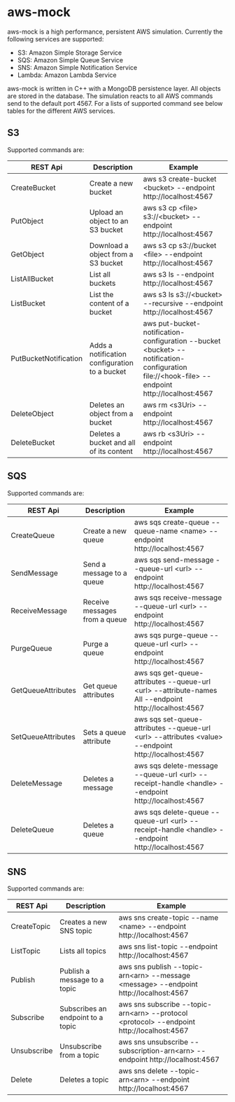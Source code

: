 # aws-mock

aws-mock is a high performance, persistent AWS simulation. Currently the following services are supported: 

- S3: Amazon Simple Storage Service
- SQS: Amazon Simple Queue Service
- SNS: Amazon Simple Notification Service
- Lambda: Amazon Lambda Service

aws-mock is written in C++ with a MongoDB persistence layer. All objects are stored in the database. The simulation 
reacts to all AWS commands send to the default port 4567. For a lists of supported command see below tables for the 
different AWS services.

## S3

Supported commands are:

| REST Api              | Description                                   | Example                                                                                                                 |
|-----------------------|-----------------------------------------------|-------------------------------------------------------------------------------------------------------------------------|
| CreateBucket          | Create a new bucket                           | aws s3 create-bucket &lt;bucket&gt; --endpoint http://localhost:4567                                                    |
| PutObject             | Upload an object to an S3 bucket              | aws s3 cp &lt;file&gt; s3://&lt;bucket&gt; --endpoint http://localhost:4567                                             |
| GetObject             | Download a object from a S3 bucket            | aws s3 cp s3://bucket &lt;file&gt; --endpoint http://localhost:4567                                                     |
| ListAllBucket         | List all buckets                              | aws s3 ls --endpoint http://localhost:4567                                                                              |
| ListBucket            | List the content of a bucket                  | aws s3 ls s3://&lt;bucket&gt; --recursive --endpoint http://localhost:4567                                              |
| PutBucketNotification | Adds a notification configuration to a bucket | aws put-bucket-notification-configuration --bucket &lt;bucket&gt; --notification-configuration file://&lt;hook-file&gt; --endpoint http://localhost:4567|
| DeleteObject          | Deletes an object from a bucket               | aws rm &lt;s3Uri&gt; --endpoint http://localhost:4567                                                                                                   |
| DeleteBucket          | Deletes a bucket and all of its content       | aws rb &lt;s3Uri&gt; --endpoint http://localhost:4567                                                                                                    |

## SQS

Supported commands are:

| REST Api           | Description                   | Example                                                                                                              |
|--------------------|-------------------------------|----------------------------------------------------------------------------------------------------------------------|
| CreateQueue        | Create a new queue            | aws sqs create-queue --queue-name &lt;name&gt; --endpoint http://localhost:4567                                      |
| SendMessage        | Send a message to a queue     | aws sqs send-message --queue-url &lt;url&gt; --endpoint http://localhost:4567                                        |
| ReceiveMessage     | Receive messages from a queue | aws sqs receive-message --queue-url &lt;url&gt; --endpoint http://localhost:4567                                     |
| PurgeQueue         | Purge a queue                 | aws sqs purge-queue --queue-url &lt;url&gt; --endpoint http://localhost:4567                                         |
| GetQueueAttributes | Get queue attributes          | aws sqs get-queue-attributes --queue-url &lt;url&gt; --attribute-names All --endpoint http://localhost:4567          |
| SetQueueAttributes | Sets a queue attribute        | aws sqs set-queue-attributes --queue-url &lt;url&gt; --attributes &lt;value&gt; --endpoint http://localhost:4567     |
| DeleteMessage      | Deletes a message             | aws sqs delete-message --queue-url &lt;url&gt; --receipt-handle &lt;handle&gt; --endpoint http://localhost:4567      |
| DeleteQueue        | Deletes a queue               | aws sqs delete-queue --queue-url &lt;url&gt; --receipt-handle &lt;handle&gt; --endpoint http://localhost:4567 |

## SNS

Supported commands are:

| REST Api    | Description                       | Example                                                                                                     |
|-------------|-----------------------------------|-------------------------------------------------------------------------------------------------------------|
| CreateTopic | Creates a new SNS topic           | aws sns create-topic --name &lt;name&gt; --endpoint http://localhost:4567                                   |
| ListTopic   | Lists all topics                  | aws sns list-topic --endpoint http://localhost:4567                                                         | 
| Publish     | Publish a message to a topic      | aws sns publish --topic-arn&lt;arn&gt; --message &lt;message&gt; --endpoint http://localhost:4567           |
| Subscribe   | Subscribes an endpoint to a topic | aws sns subscribe --topic-arn&lt;arn&gt; --protocol &lt;protocol&gt; --endpoint http://localhost:4567       |
| Unsubscribe | Unsubscribe from a topic          | aws sns unsubscribe --subscription-arn&lt;arn&gt; --endpoint http://localhost:4567                          |
| Delete      | Deletes a topic                   | aws sns delete --topic-arn&lt;arn&gt; --endpoint http://localhost:4567 |
